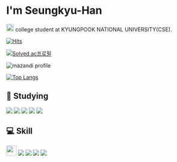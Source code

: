 <b>I'm Seungkyu-Han</b>
=======================

<a href = "http://cse.knu.ac.kr/main/index.html" target = "_self"><img src="https://user-images.githubusercontent.com/98071131/168649492-72352c11-4ac3-42b9-a987-64f06b5e1776.jpg"  width="20" height="20"></a> college student at KYUNGPOOK NATIONAL UNIVERSITY(CSE).

[![Hits](https://hits.seeyoufarm.com/api/count/incr/badge.svg?url=https%3A%2F%2Fgithub.com%2FSeungkyu-Han&count_bg=%231DD4A1&title_bg=%233DA1C8&icon=&icon_color=%23510E0E&title=hits&edge_flat=false)](https://hits.seeyoufarm.com)

<a href = "https://solved.ac/profile/trust1204" target = "_blank">![Solved.ac프로필](http://mazassumnida.wtf/api/v2/generate_badge?boj=trust1204)</a>

![mazandi profile](http://mazandi.herokuapp.com/api?handle=trust1204&theme=warm)

[![Top Langs](https://github-readme-stats.vercel.app/api/top-langs/?username=Seungkyu-Han&layout=compact)](https://github.com/Seungkyu-Han/github-readme-stats)

## 📝  Studying 
<img src="https://img.shields.io/badge/Kotlin-7F52FF?style=for-the-badge&logo=Kotlin&logoColor=white">  <img src="https://img.shields.io/badge/Android Studio-3DDC84?style=for-the-badge&logo=Android Studio&logoColor=white"> <img src="https://img.shields.io/badge/Linux-FCC624?style=for-the-badge&logo=Linux&logoColor=black"> <img src="https://img.shields.io/badge/CentOS-262577?style=for-the-badge&logo=CentOS&logoColor=white"> <img src="https://img.shields.io/badge/HTML5-E34F26?style=for-the-badge&logo=HTML5&logoColor=black">


## 💻 Skill
<img src="https://img.shields.io/badge/C-A8B9CC?style=flat-square&logo=C&logoColor=white" height = "27"> <img src="https://img.shields.io/badge/Java-007396?style=for-the-badge&logo=Java&logoColor=white"> <img src="https://img.shields.io/badge/Python-3776AB?style=for-the-badge&logo=Python&logoColor=white"> <img src="https://img.shields.io/badge/GitHub-181717?style=for-the-badge&logo=GitHub&logoColor=white"> <img src="https://img.shields.io/badge/Notion-000000?style=for-the-badge&logo=Notion&logoColor=white">
